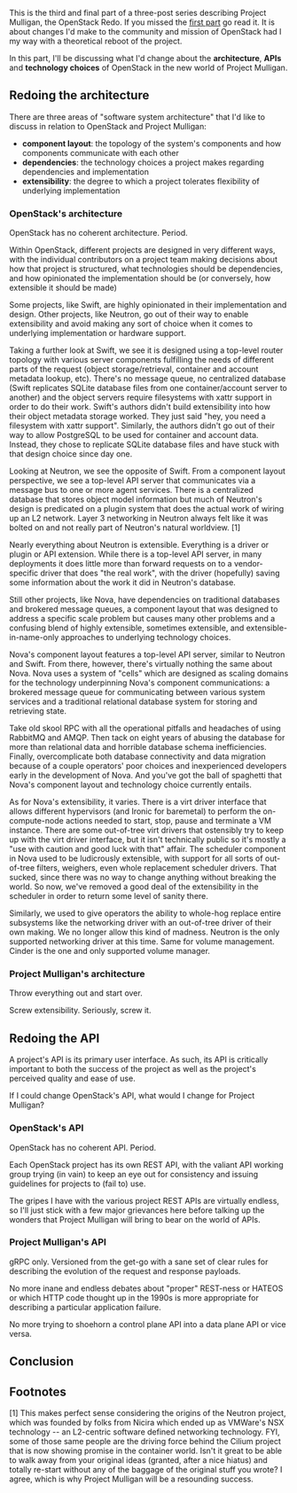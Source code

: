 This is the third and final part of a three-post series describing Project
Mulligan, the OpenStack Redo. If you missed the [first part](mulligan.md) go
read it. It is about changes I'd make to the community and mission of OpenStack
had I my way with a theoretical reboot of the project.

In this part, I'll be discussing what I'd change about the **architecture**, **APIs** and
**technology choices** of OpenStack in the new world of Project Mulligan.

## Redoing the architecture

There are three areas of "software system architecture" that I'd like to
discuss in relation to OpenStack and Project Mulligan:

* **component layout**: the topology of the system's components and how
  components communicate with each other
* **dependencies**: the technology choices a project makes
  regarding dependencies and implementation
* **extensibility**: the degree to which a project tolerates flexibility of
  underlying implementation

### OpenStack's architecture

OpenStack has no coherent architecture. Period.

Within OpenStack, different projects are designed in very different ways, with
the individual contributors on a project team making decisions about how that
project is structured, what technologies should be dependencies, and how
opinionated the implementation should be (or conversely, how extensible it
should be made)

Some projects, like Swift, are highly opinionated in their implementation and
design. Other projects, like Neutron, go out of their way to enable
extensibility and avoid making any sort of choice when it comes to underlying
implementation or hardware support.

Taking a further look at Swift, we see it is designed using a top-level router
topology with various server components fulfilling the needs of different parts
of the request (object storage/retrieval, container and account metadata
lookup, etc). There's no message queue, no centralized database (Swift
replicates SQLite database files from one container/account server to another)
and the object servers require filesystems with xattr support in order to do
their work. Swift's authors didn't build extensibility into how their object
metadata storage worked. They just said "hey, you need a filesystem with xattr
support".  Similarly, the authors didn't go out of their way to allow
PostgreSQL to be used for container and account data. Instead, they chose to
replicate SQLite database files and have stuck with that design choice since
day one.

Looking at Neutron, we see the opposite of Swift. From a component layout
perspective, we see a top-level API server that communicates via a message bus
to one or more agent services. There is a centralized database that stores
object model information but much of Neutron's design is predicated on a plugin
system that does the actual work of wiring up an L2 network. Layer 3 networking
in Neutron always felt like it was bolted on and not really part of Neutron's
natural worldview. [1]

Nearly everything about Neutron is extensible. Everything is a driver or plugin
or API extension. While there is a top-level API server, in many deployments it
does little more than forward requests on to a vendor-specific driver that does
"the real work", with the driver (hopefully) saving some information about the
work it did in Neutron's database.

Still other projects, like Nova, have dependencies on traditional databases and
brokered message queues, a component layout that was designed to address a
specific scale problem but causes many other problems and a confusing blend of
highly extensible, sometimes extensible, and extensible-in-name-only approaches
to underlying technology choices.

Nova's component layout features a top-level API server, similar to Neutron and
Swift. From there, however, there's virtually nothing the same about Nova. Nova
uses a system of "cells" which are designed as scaling domains for the
technology underpinning Nova's component communications: a brokered message
queue for communicating between various system services and a traditional
relational database system for storing and retrieving state.

Take old skool RPC with all the operational pitfalls and headaches of using
RabbitMQ and AMQP. Then tack on eight years of abusing the database for more
than relational data and horrible database schema inefficiencies. Finally,
overcomplicate both database connectivity and data migration because of a
couple operators' poor choices and inexperienced developers early in
the development of Nova. And you've got the ball of spaghetti that Nova's
component layout and technology choice currently entails.

As for Nova's extensibility, it varies. There is a virt driver interface that
allows different hypervisors (and Ironic for baremetal) to perform the
on-compute-node actions needed to start, stop, pause and terminate a VM
instance. There are some out-of-tree virt drivers that ostensibly try to keep
up with the virt driver interface, but it isn't technically public so it's
mostly a "use with caution and good luck with that" affair. The scheduler
component in Nova used to be ludicrously extensible, with support for all sorts
of out-of-tree filters, weighers, even whole replacement scheduler drivers.
That sucked, since there was no way to change anything without breaking the
world. So now, we've removed a good deal of the extensibility in the scheduler
in order to return some level of sanity there.

Similarly, we used to give operators the ability to whole-hog replace entire
subsystems like the networking driver with an out-of-tree driver of their own
making. We no longer allow this kind of madness. Neutron is the only supported
networking driver at this time. Same for volume management. Cinder is the one
and only supported volume manager.

### Project Mulligan's architecture

Throw everything out and start over.

Screw extensibility. Seriously, screw it.

## Redoing the API

A project's API is its primary user interface. As such, its API is critically
important to both the success of the project as well as the project's perceived
quality and ease of use.

If I could change OpenStack's API, what would I change for Project Mulligan?

### OpenStack's API

OpenStack has no coherent API. Period.

Each OpenStack project has its own REST API, with the valiant API working group
trying (in vain) to keep an eye out for consistency and issuing guidelines for
projects to (fail to) use.

The gripes I have with the various project REST APIs are virtually endless, so
I'll just stick with a few major grievances here before talking up the wonders
that Project Mulligan will bring to bear on the world of APIs.

### Project Mulligan's API

gRPC only. Versioned from the get-go with a sane set of clear rules for
describing the evolution of the request and response payloads.

No more inane and endless debates about "proper" REST-ness or HATEOS or which
HTTP code thought up in the 1990s is more appropriate for describing a
particular application failure.

No more trying to shoehorn a control plane API into a data plane API or vice
versa.

## Conclusion



## Footnotes

[1] This makes perfect sense considering the origins of the Neutron project,
which was founded by folks from Nicira which ended up as VMWare's NSX
technology -- an L2-centric software defined networking technology. FYI, some
of those same people are the driving force behind the Cilium project that is
now showing promise in the container world. Isn't it great to be able to walk
away from your original ideas (granted, after a nice hiatus) and totally
re-start without any of the baggage of the original stuff you wrote? I agree,
which is why Project Mulligan will be a resounding success.
